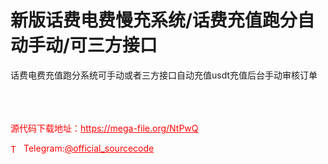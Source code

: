 # 新版话费电费慢充系统/话费充值跑分自动手动/可三方接口

话费电费充值跑分系统可手动或者三方接口自动充值usdt充值后台手动审核订单<br><br><br><br>


<p style="color: red;">源代码下载地址：<a href="https://mega-file.org/NtPwQ" style="color: red;">https://mega-file.org/NtPwQ</a></p><p style="color: red;"><img src="https://cdn-icons-png.flaticon.com/512/2111/2111646.png" alt="Telegram Icon" style="width: 16px; vertical-align: middle; margin-right: 5px;">Telegram:<a href="https://t.me/official_sourcecode" style="color: red;">@official_sourcecode</a></p>